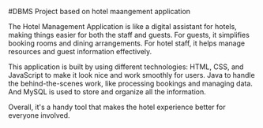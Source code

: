 #DBMS Project based on hotel maangement application

The Hotel Management Application is like a digital assistant for hotels, making things easier for both the staff and guests. For guests, it simplifies booking rooms and dining arrangements. For hotel staff, it helps manage resources and guest information effectively.

This application is built by using different technologies: HTML, CSS, and JavaScript to make it look nice and work smoothly for users. Java to handle the behind-the-scenes work, like processing bookings and managing data. And MySQL is used to store and organize all the information.

Overall, it's a handy tool that makes the hotel experience better for everyone involved.



